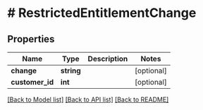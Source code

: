 # # RestrictedEntitlementChange

## Properties

Name | Type | Description | Notes
------------ | ------------- | ------------- | -------------
**change** | **string** |  | [optional]
**customer_id** | **int** |  | [optional]

[[Back to Model list]](../../README.md#models) [[Back to API list]](../../README.md#endpoints) [[Back to README]](../../README.md)
